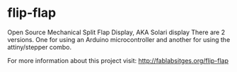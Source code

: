 flip-flap
=========

Open Source Mechanical Split Flap Display, AKA Solari display
There are 2 versions. One for using an Arduino microcontroller and another for using the attiny/stepper combo.


For more information about this project visit: http://fablabsitges.org/flip-flap
